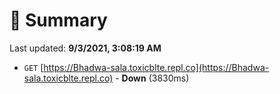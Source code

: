 # 📖 Summary
Last updated: **9/3/2021, 3:08:19 AM**

- `GET` [https://Bhadwa-sala.toxicblte.repl.co](https://Bhadwa-sala.toxicblte.repl.co) - **Down** (3830ms)
